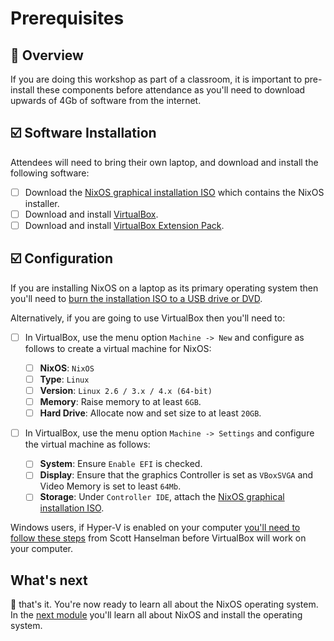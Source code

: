 # Prerequisites

## 📖 Overview

If you are doing this workshop as part of a classroom, it is important to
pre-install these components before attendance as you'll need to download
upwards of 4Gb of software from the internet.

## ☑️ Software Installation

Attendees will need to bring their own laptop, and download and install the
following software:

* [ ] Download the [NixOS graphical installation ISO][download-nixos-iso] which contains the NixOS installer.
* [ ] Download and install [VirtualBox][download-virtualbox].
* [ ] Download and install [VirtualBox Extension Pack][download-virtualbox-extension-pack].

## ☑️ Configuration

If you are installing NixOS on a laptop as its primary operating system then
you'll need to [burn the installation ISO to a USB drive or DVD][burn-the-iso].

Alternatively, if you are going to use VirtualBox then you'll need to:

* [ ] In VirtualBox, use the menu option `Machine -> New` and configure as follows to create a virtual machine for NixOS:

    * [ ] **NixOS**: `NixOS`
    * [ ] **Type**: `Linux`
    * [ ] **Version**: `Linux 2.6 / 3.x / 4.x (64-bit)`
    * [ ] **Memory**: Raise memory to at least `6GB`.
    * [ ] **Hard Drive**: Allocate now and set size to at least `20GB`.

* [ ] In VirtualBox, use the menu option `Machine -> Settings` and configure the virtual machine as follows:

    * [ ] **System**: Ensure `Enable EFI` is checked.
    * [ ] **Display**: Ensure that the graphics Controller is set as `VBoxSVGA` and Video Memory is set to least `64Mb`.
    * [ ] **Storage**: Under `Controller IDE`, attach the [NixOS graphical installation ISO][download-nixos-iso].

Windows users, if Hyper-V is enabled on your computer [you'll need to follow
these steps][bcd-edit] from Scott Hanselman before VirtualBox will work on your
computer.

## What's next

🎉 that's it. You're now ready to learn all about the NixOS operating system. In
the [next module][next-module] you'll learn all about NixOS and install the
operating system.

<!-- in-line links -->
[burn-the-iso]: https://nixos.org/nixos/manual/index.html#sec-booting-from-usb
[bcd-edit]: https://www.hanselman.com/blog/SwitchEasilyBetweenVirtualBoxAndHyperVWithABCDEditBootEntryInWindows81.aspx

[download-virtualbox]: https://www.virtualbox.org/wiki/Downloads
[download-virtualbox-extension-pack]: https://download.virtualbox.org/virtualbox/6.0.10/Oracle_VM_VirtualBox_Extension_Pack-6.0.10.vbox-extpack
[download-nixos-iso]: https://releases.nixos.org/nixos/19.03/nixos-19.03.173307.776d66ec115/nixos-graphical-19.03.173307.776d66ec115-x86_64-linux.iso
[download-nixos-ova]: https://releases.nixos.org/nixos/19.03/nixos-19.03.173201.defa89ffaef/nixos-19.03.173201.defa89ffaef-x86_64-linux.ova


[next-module]: ../01-introduction-to-nixos/README.md
